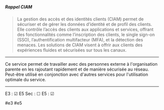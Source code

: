 <h5>Rappel CIAM</h5>

> La gestion des accès et des identités clients (CIAM) permet de sécuriser et de gérer les données d’identité et de profil des clients. Elle contrôle l’accès des clients aux applications et services, offrant des fonctionnalités comme l’inscription des clients, le single sign-on (SSO), l’authentification multifacteur (MFA), et la détection des menaces. Les solutions de CIAM visent à offrir aux clients des expériences fluides et sécurisées sur tous les canaux.

---

Ce service permet de travailler avec des personnes externe à l'organisation parente en les rajoutant rapidement et de manière sécurisée au réseau. Peut-être utilisé en conjonction avec d'autres services pour l'utilisation optimale du service.

---
E3 : &#x2611;
E5 Sec : &#x2610;
E5 : &#x2611;

#e3 
#e5 